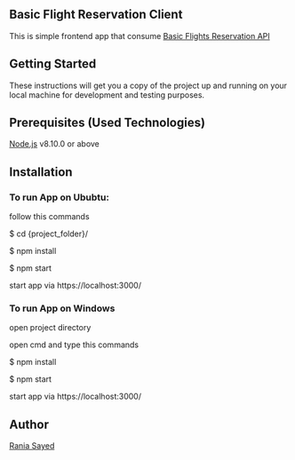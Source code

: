 <h2>Basic Flight Reservation Client</h2>
This is simple frontend app that consume <a href="https://github.com/raniaSayed/Basic-Flights-Reservation-App-">Basic Flights Reservation API</a>

<h2>Getting Started</h2>
These instructions will get you a copy of the project up and running on your local machine for development and testing purposes.


<h2>Prerequisites (Used Technologies) </h2>

<a href="https://nodejs.org/en/docs/">Node.js</a> v8.10.0 or above

<h2>Installation</h2>

<h3>To run App on Ububtu:</h3> 
follow this commands

$ cd {project_folder}/

$ npm install

$ npm start

start app via https://localhost:3000/

<h3>To run App on Windows</h3>

open project directory

open cmd and type this commands

$ npm install

$ npm start

start app via https://localhost:3000/


<h2>Author</h2>
<a href="https://github.com/raniaSayed">Rania Sayed</a>
